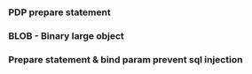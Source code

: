 ### PDP prepare statement
### BLOB - Binary large object
### Prepare statement & bind param prevent sql injection 